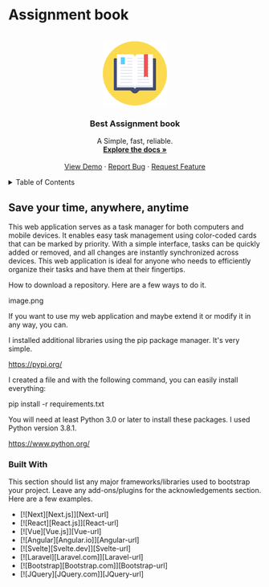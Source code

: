 
# Assignment book 


<!-- PROJECT LOGO -->
<br />
<div align="center">
  <a href="https://assignment-book1.onrender.com">
    <img src="images/logo-readme.png" alt="Logo">
  </a>

  <h3 align="center">Best Assignment book</h3>

  <p align="center">
    A Simple, fast, reliable.
    <br />
    <a href="https://github.com/TomasBalbinder/Assignment-book"><strong>Explore the docs »</strong></a>
    <br />
    <br />
    <a href="https://assignment-book1.onrender.com">View Demo</a>
    ·
    <a href="https://github.com/TomasBalbinder/Assignment-book/issues">Report Bug</a>
    ·
    <a href="https://github.com/TomasBalbinder/Assignment-book/issues">Request Feature</a>
  </p>
</div>


<!-- TABLE OF CONTENTS -->
<details>
  <summary>Table of Contents</summary>
  <ol>
    <li>
      <a href="#Save your time, anywhere, anytime">About The Project</a>
      <ul>
        <li><a href="#built-with">Built With</a></li>
      </ul>
    </li>
    <li>
      <a href="#getting-started">Getting Started</a>
      <ul>
        <li><a href="#prerequisites">Prerequisites</a></li>
        <li><a href="#installation">Installation</a></li>
      </ul>
    </li>
    <li><a href="#usage">Usage</a></li>
    <li><a href="#roadmap">Roadmap</a></li>
    <li><a href="#contributing">Contributing</a></li>
    <li><a href="#license">License</a></li>
    <li><a href="#contact">Contact</a></li>
    <li><a href="#acknowledgments">Acknowledgments</a></li>
  </ol>
</details>

## Save your time, anywhere, anytime 

This web application serves as a task manager for both computers and mobile devices. It enables easy task management using color-coded cards that can be marked by priority. With a simple interface, tasks can be quickly added or removed, and all changes are instantly synchronized across devices. This web application is ideal for anyone who needs to efficiently organize their tasks and have them at their fingertips.




How to download a repository. Here are a few ways to do it.

image.png

If you want to use my web application and maybe extend it or modify it in any way, you can.

I installed additional libraries using the pip package manager. It's very simple.

https://pypi.org/

I created a file and with the following command, you can easily install everything:

pip install -r requirements.txt

You will need at least Python 3.0 or later to install these packages. I used Python version 3.8.1.

https://www.python.org/


### Built With

This section should list any major frameworks/libraries used to bootstrap your project. Leave any add-ons/plugins for the acknowledgements section. Here are a few examples.

* [![Next][Next.js]][Next-url]
* [![React][React.js]][React-url]
* [![Vue][Vue.js]][Vue-url]
* [![Angular][Angular.io]][Angular-url]
* [![Svelte][Svelte.dev]][Svelte-url]
* [![Laravel][Laravel.com]][Laravel-url]
* [![Bootstrap][Bootstrap.com]][Bootstrap-url]
* [![JQuery][JQuery.com]][JQuery-url]